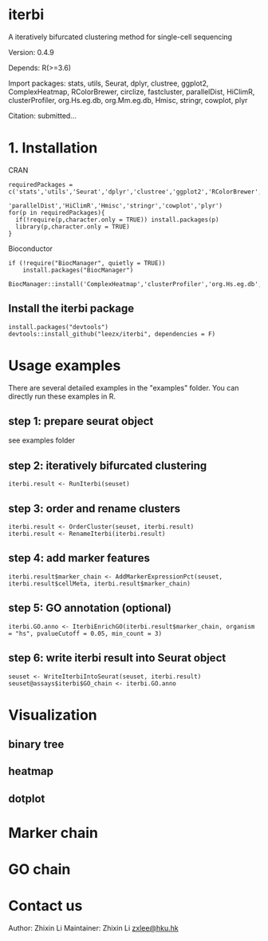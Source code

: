# iterbi
A iteratively bifurcated clustering method for single-cell sequencing

Version: 0.4.9

Depends: R(>=3.6)

Import packages: stats, utils, Seurat, dplyr, clustree, ggplot2, ComplexHeatmap, RColorBrewer, circlize, fastcluster, parallelDist, HiClimR, clusterProfiler, org.Hs.eg.db, org.Mm.eg.db, Hmisc, stringr, cowplot, plyr

Citation: submitted...

# 1. Installation
CRAN
```
requiredPackages = c('stats','utils','Seurat','dplyr','clustree','ggplot2','RColorBrewer','circlize','fastcluster',
                     'parallelDist','HiClimR','Hmisc','stringr','cowplot','plyr')
for(p in requiredPackages){
  if(!require(p,character.only = TRUE)) install.packages(p)
  library(p,character.only = TRUE)
}
```
Bioconductor
```
if (!require("BiocManager", quietly = TRUE))
    install.packages("BiocManager")

BiocManager::install('ComplexHeatmap','clusterProfiler','org.Hs.eg.db','org.Mm.eg.db')
```

## Install the iterbi package
```
install.packages("devtools")
devtools::install_github("leezx/iterbi", dependencies = F)
```

# Usage examples
There are several detailed examples in the "examples" folder. You can directly run these examples in R.

## step 1: prepare seurat object
see examples folder

## step 2: iteratively bifurcated clustering
```
iterbi.result <- RunIterbi(seuset)
```

## step 3: order and rename clusters
```
iterbi.result <- OrderCluster(seuset, iterbi.result)
iterbi.result <- RenameIterbi(iterbi.result)
```

## step 4: add marker features
```
iterbi.result$marker_chain <- AddMarkerExpressionPct(seuset, iterbi.result$cellMeta, iterbi.result$marker_chain)
```

## step 5: GO annotation (optional)
```
iterbi.GO.anno <- IterbiEnrichGO(iterbi.result$marker_chain, organism = "hs", pvalueCutoff = 0.05, min_count = 3)
```

## step 6: write iterbi result into Seurat object
```
seuset <- WriteIterbiIntoSeurat(seuset, iterbi.result)
seuset@assays$iterbi$GO_chain <- iterbi.GO.anno
```

# Visualization

## binary tree

## heatmap

## dotplot

# Marker chain

# GO chain

# Contact us
Author: Zhixin Li
Maintainer: Zhixin Li <zxlee@hku.hk>

